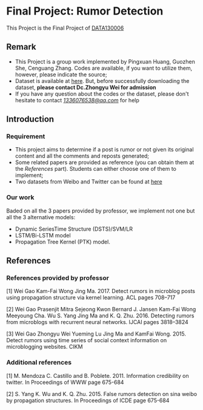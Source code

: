 # Final Project: Rumor Detection
This Project is the Final Project of [DATA130006](http://www.sdspeople.fudan.edu.cn/zywei/DATA130006/index.html)

## Remark
* This Project is a group work implemented by Pingxuan Huang, Guozhen She, Cenguang Zhang. Codes are available, if you want to utilize them, however, please indicate the source;
* Dataset is available at [here](http://www.sdspeople.fudan.edu.cn/zywei/DATA130006/final-project/index.html). But, before successfully downloading the dataset, **please contact Dc.Zhongyu Wei for admission**
* If you have any question about the codes or the dataset, please don't hesitate to contact *1336076538@qq.com* for help

## Introduction
### Requirement
* This project aims to determine if a post is rumor or not given its original content and all the comments and reposts generated;
* Some related papers are provided as reference (you can obtain them at the *References* part). Students can either choose one of them to implement;
* Two datasets from Weibo and Twitter can be found at [here](http://www.sdspeople.fudan.edu.cn/zywei/DATA130006/final-project/index.html)

### Our work
Baded on all the 3 papers provided by professor, we implement not one but all the 3 alternative models:
* Dynamic SeriesTime Structure (DSTS)/SVM/LR
* LSTM/Bi-LSTM model
* Propagation Tree Kernel (PTK) model.


## References
### References provided by professor
\[1\] Wei Gao Kam-Fai Wong Jing Ma. 2017. Detect rumors in microblog posts using propagation structure via kernel learning. ACL pages 708–717

\[2\] Wei Gao Prasenjit Mitra Sejeong Kwon Bernard J. Jansen Kam-Fai Wong Meeyoung Cha. Wu S. Yang Jing Ma and K. Q. Zhu. 2016. Detecting rumors from microblogs with recurrent neural networks. IJCAI pages 3818–3824

\[3\] Wei Gao Zhongyu Wei Yueming Lu Jing Ma and KamFai Wong. 2015. Detect rumors using time series of social context information on microblogging websites. CIKM

### Additional references
\[1\] M. Mendoza C. Castillo and B. Poblete. 2011. Information credibility on twitter. In Proceedings of WWW page 675-684

\[2\] S. Yang K. Wu and K. Q. Zhu. 2015. False rumors detection on sina weibo by propagation structures. In Proceedings of ICDE page 675-684
